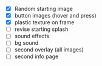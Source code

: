 - [x] Random starting image
- [x] button images (hover and press)
- [x] plastic texture on frame
- [ ] revise starting splash
- [ ] sound effects
- [ ] bg sound
- [ ] second overlay (all images)
- [ ] second info page